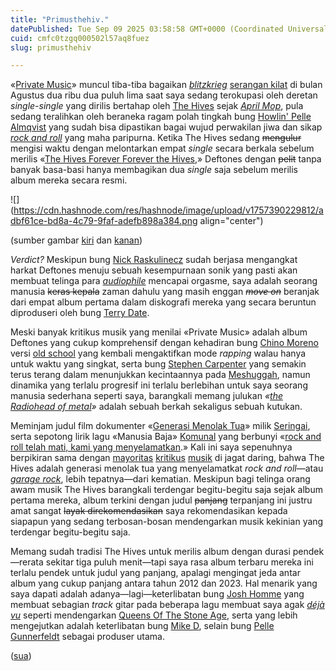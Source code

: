 ```yaml
---
title: "Primusthehiv."
datePublished: Tue Sep 09 2025 03:58:58 GMT+0000 (Coordinated Universal Time)
cuid: cmfc0tzgq000502l57aq8fuez
slug: primusthehiv

---
```


«[Private Music](https://en.wikipedia.org/wiki/Private_Music_\(album\))» muncul tiba-tiba bagaikan [*blitzkrieg*](https://en.wikipedia.org/wiki/Blitzkrieg) [serangan kilat](https://www.instagram.com/serangankilat) di bulan Agustus dua ribu dua puluh lima saat saya sedang terokupasi oleh deretan *single-single* yang dirilis bertahap oleh [The Hives](https://en.wikipedia.org/wiki/The_Hives) sejak [*April Mop*](https://id.wikipedia.org/wiki/April_Mop), pula sedang teralihkan oleh beraneka ragam polah tingkah bung [Howlin' Pelle Almqvist](https://en.wikipedia.org/wiki/Pelle_Almqvist) yang sudah bisa dipastikan bagai wujud perwakilan jiwa dan sikap [*rock and roll*](https://en.wikipedia.org/wiki/Rock_and_roll) yang maha paripurna. Ketika The Hives sedang <s>mengulur</s> mengisi waktu dengan melontarkan empat *single* secara berkala sebelum merilis «[The Hives Forever Forever the Hives](https://en.wikipedia.org/wiki/The_Hives_Forever_Forever_the_Hives),» Deftones dengan <s>pelit</s> tanpa banyak basa-basi hanya membagikan dua *single* saja sebelum merilis album mereka secara resmi.

![](https://cdn.hashnode.com/res/hashnode/image/upload/v1757390229812/adbf61ce-bd8a-4c79-9faf-adefb898a384.png align="center")

(sumber gambar [kiri](https://genius.com/albums/Deftones/Private-music) dan [kanan](https://thehives.com/discography/the-hives-forever-forever-the-hives/))

*Verdict?* Meskipun bung [Nick Raskulinecz](https://en.wikipedia.org/wiki/Nick_Raskulinecz) sudah berjasa mengangkat harkat Deftones menuju sebuah kesempurnaan sonik yang pasti akan membuat telinga para [*audiophile*](https://en.wikipedia.org/wiki/Audiophile) mencapai orgasme, saya adalah seorang manusia <s>keras kepala</s> zaman dahulu yang masih enggan *<s>move on</s>* beranjak dari empat album pertama dalam diskografi mereka yang secara beruntun diproduseri oleh bung [Terry Date](https://en.wikipedia.org/wiki/Terry_Date).

Meski banyak kritikus musik yang menilai «Private Music» adalah album Deftones yang cukup komprehensif dengan kehadiran bung [Chino Moreno](https://en.wikipedia.org/wiki/Chino_Moreno) versi [old school](https://en.wiktionary.org/wiki/old_school) yang kembali mengaktifkan mode *rapping* walau hanya untuk waktu yang singkat, serta bung [Stephen Carpenter](https://en.wikipedia.org/wiki/Stephen_Carpenter) yang semakin terus terang dalam menunjukkan kecintaannya pada [Meshuggah](https://en.wikipedia.org/wiki/Stephen_Carpenter), namun dinamika yang terlalu progresif ini terlalu berlebihan untuk saya seorang manusia sederhana seperti saya, barangkali memang julukan *«*[*the Radiohead of metal*](https://www.irishtimes.com/culture/music/2025/09/06/deftones-i-definitely-think-weve-followed-the-madonna-model/)*»* adalah sebuah berkah sekaligus sebuah kutukan.

Meminjam judul film dokumenter «[Generasi Menolak Tua](https://www.kineforum.org/post/seringai-generasi-menolak-tua)» milik [Seringai](https://id.wikipedia.org/wiki/Seringai), serta sepotong lirik lagu «Manusia Baja» [Komunal](https://tirto.id/komunal-dan-agama-rock-n-roll-yang-selamanya-absurd-dc86) yang berbunyi «[rock and roll telah mati, kami yang menyelamatkan](https://www.musixmatch.com/de/songtext/Komunal/Manusia-Baja).» Kali ini saya sepenuhnya berpikiran sama dengan [mayoritas](https://www.kerrang.com/album-review-the-hives-the-hives-forever-forever-the-hives) [kritikus](https://www.loudersound.com/music/albums/the-hives-the-hives-forever-forever-the-hives) [musik](https://www.hotpress.com/music/album-review-the-hives-the-hives-forever-forever-the-hives-23104686) di jagat daring, bahwa The Hives adalah generasi menolak tua yang menyelamatkat *rock and roll*—atau [*garage rock*](https://en.wikipedia.org/wiki/Garage_rock), lebih tepatnya—dari kematian. Meskipun bagi telinga orang awam musik The Hives barangkali terdengar begitu-begitu saja sejak album pertama mereka, album terkini dengan judul <s>panjang</s> terpanjang ini justru amat sangat <s>layak direkomendasikan</s> saya rekomendasikan kepada siapapun yang sedang terbosan-bosan mendengarkan musik kekinian yang terdengar begitu-begitu saja.

Memang sudah tradisi The Hives untuk merilis album dengan durasi pendek—rerata sekitar tiga puluh menit—tapi saya rasa album terbaru mereka ini terlalu pendek untuk judul yang panjang, apalagi mengingat jeda antar album yang cukup panjang antara tahun 2012 dan 2023. Hal menarik yang saya dapati adalah adanya—lagi—keterlibatan bung [Josh Homme](https://en.wikipedia.org/wiki/Josh_Homme) yang membuat sebagian *track* gitar pada beberapa lagu membuat saya agak [*déjà vu*](https://en.wikipedia.org/wiki/D%c3%a9j%c3%a0_vu) seperti mendengarkan [Queens Of The Stone Age](https://en.wikipedia.org/wiki/Queens_of_the_Stone_Age), serta yang lebih mengejutkan adalah keterlibatan bung [Mike D](https://en.wikipedia.org/wiki/Mike_D), selain bung [Pelle Gunnerfeldt](https://en.wikipedia.org/wiki/Fireside_\(band\)) sebagai produser utama.

([sua](https://sua.ist))